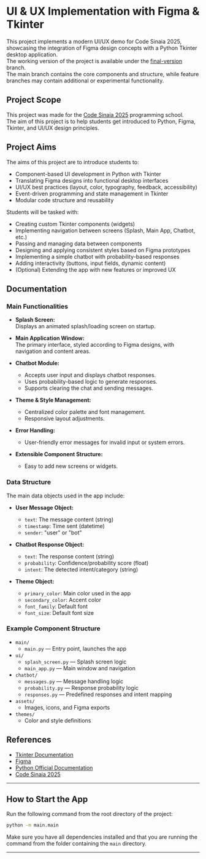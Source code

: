 UI & UX Implementation with Figma & Tkinter
===========================================

This project implements a modern UI/UX demo for Code Sinaia 2025, showcasing the integration of Figma design concepts with a Python Tkinter desktop application.  
The working version of the project is available under the [final-version](https://github.com/RaresAnghel08/CodeSinaia2025_UI-UX_Project/) branch.  
The main branch contains the core components and structure, while feature branches may contain additional or experimental functionality.

## Project Scope

This project was made for the [Code Sinaia 2025](https://sites.google.com/view/codesinaia/home) programming school.  
The aim of this project is to help students get introduced to Python, Figma, Tkinter, and UI/UX design principles.

## Project Aims

The aims of this project are to introduce students to:
- Component-based UI development in Python with Tkinter
- Translating Figma designs into functional desktop interfaces
- UI/UX best practices (layout, color, typography, feedback, accessibility)
- Event-driven programming and state management in Tkinter
- Modular code structure and reusability

Students will be tasked with:
- Creating custom Tkinter components (widgets)
- Implementing navigation between screens (Splash, Main App, Chatbot, etc.)
- Passing and managing data between components
- Designing and applying consistent styles based on Figma prototypes
- Implementing a simple chatbot with probability-based responses
- Adding interactivity (buttons, input fields, dynamic content)
- (Optional) Extending the app with new features or improved UX

## Documentation

### Main Functionalities

- **Splash Screen:**  
  Displays an animated splash/loading screen on startup.

- **Main Application Window:**  
  The primary interface, styled according to Figma designs, with navigation and content areas.

- **Chatbot Module:**  
  - Accepts user input and displays chatbot responses.
  - Uses probability-based logic to generate responses.
  - Supports clearing the chat and sending messages.

- **Theme & Style Management:**  
  - Centralized color palette and font management.
  - Responsive layout adjustments.

- **Error Handling:**  
  - User-friendly error messages for invalid input or system errors.

- **Extensible Component Structure:**  
  - Easy to add new screens or widgets.

### Data Structure

The main data objects used in the app include:

- **User Message Object:**
  - `text`: The message content (string)
  - `timestamp`: Time sent (datetime)
  - `sender`: "user" or "bot"

- **Chatbot Response Object:**
  - `text`: The response content (string)
  - `probability`: Confidence/probability score (float)
  - `intent`: The detected intent/category (string)

- **Theme Object:**
  - `primary_color`: Main color used in the app
  - `secondary_color`: Accent color
  - `font_family`: Default font
  - `font_size`: Default font size

### Example Component Structure

- `main/`
  - `main.py` — Entry point, launches the app
- `ui/`
  - `splash_screen.py` — Splash screen logic
  - `main_app.py` — Main window and navigation
- `chatbot/`
  - `messages.py` — Message handling logic
  - `probability.py` — Response probability logic
  - `responses.py` — Predefined responses and intent mapping
- `assets/`
  - Images, icons, and Figma exports
- `themes/`
  - Color and style definitions

## References

- [Tkinter Documentation](https://docs.python.org/3/library/tkinter.html)
- [Figma](https://www.figma.com/)
- [Python Official Documentation](https://docs.python.org/3/)
- [Code Sinaia 2025](https://sites.google.com/view/codesinaia/home)

---

## How to Start the App

Run the following command from the root directory of the project:

```bash
python -m main.main
```

Make sure you have all dependencies installed and that you are running the command from the folder containing the `main` directory.

---